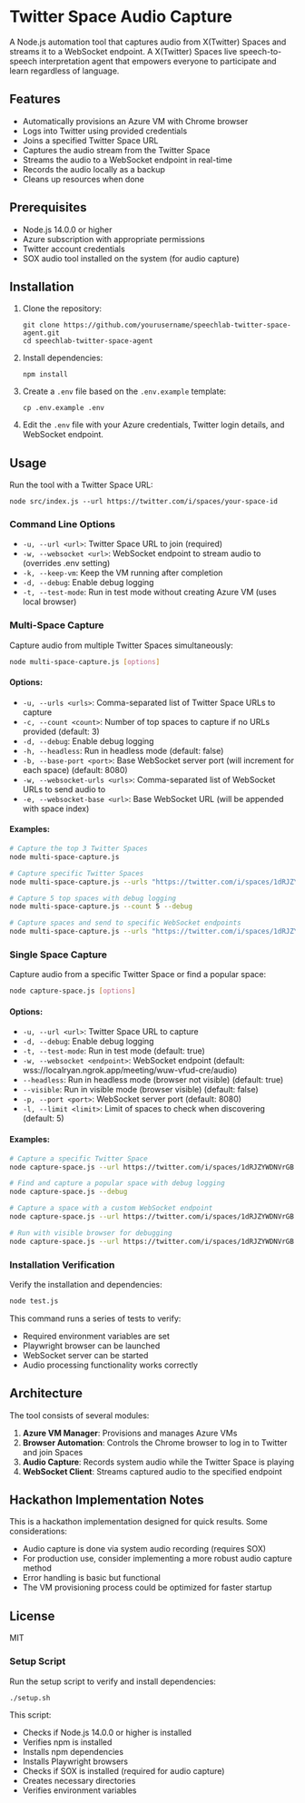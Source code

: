 # Twitter Space Audio Capture

A Node.js automation tool that captures audio from X(Twitter) Spaces and streams it to a WebSocket endpoint. A X(Twitter) Spaces live speech-to-speech interpretation agent that empowers everyone to participate and learn regardless of language.







## Features

- Automatically provisions an Azure VM with Chrome browser
- Logs into Twitter using provided credentials
- Joins a specified Twitter Space URL
- Captures the audio stream from the Twitter Space
- Streams the audio to a WebSocket endpoint in real-time
- Records the audio locally as a backup
- Cleans up resources when done

## Prerequisites

- Node.js 14.0.0 or higher
- Azure subscription with appropriate permissions
- Twitter account credentials
- SOX audio tool installed on the system (for audio capture)

## Installation

1. Clone the repository:
   ```
   git clone https://github.com/yourusername/speechlab-twitter-space-agent.git
   cd speechlab-twitter-space-agent
   ```

2. Install dependencies:
   ```
   npm install
   ```

3. Create a `.env` file based on the `.env.example` template:
   ```
   cp .env.example .env
   ```

4. Edit the `.env` file with your Azure credentials, Twitter login details, and WebSocket endpoint.

## Usage

Run the tool with a Twitter Space URL:

```
node src/index.js --url https://twitter.com/i/spaces/your-space-id
```

### Command Line Options

- `-u, --url <url>`: Twitter Space URL to join (required)
- `-w, --websocket <url>`: WebSocket endpoint to stream audio to (overrides .env setting)
- `-k, --keep-vm`: Keep the VM running after completion
- `-d, --debug`: Enable debug logging
- `-t, --test-mode`: Run in test mode without creating Azure VM (uses local browser)

### Multi-Space Capture

Capture audio from multiple Twitter Spaces simultaneously:

```bash
node multi-space-capture.js [options]
```

#### Options:
- `-u, --urls <urls>`: Comma-separated list of Twitter Space URLs to capture
- `-c, --count <count>`: Number of top spaces to capture if no URLs provided (default: 3)
- `-d, --debug`: Enable debug logging
- `-h, --headless`: Run in headless mode (default: false)
- `-b, --base-port <port>`: Base WebSocket server port (will increment for each space) (default: 8080)
- `-w, --websocket-urls <urls>`: Comma-separated list of WebSocket URLs to send audio to
- `-e, --websocket-base <url>`: Base WebSocket URL (will be appended with space index)

#### Examples:

```bash
# Capture the top 3 Twitter Spaces
node multi-space-capture.js

# Capture specific Twitter Spaces
node multi-space-capture.js --urls "https://twitter.com/i/spaces/1dRJZYWDNVrGB,https://twitter.com/i/spaces/1YqKDqVNLAVKV"

# Capture 5 top spaces with debug logging
node multi-space-capture.js --count 5 --debug

# Capture spaces and send to specific WebSocket endpoints
node multi-space-capture.js --urls "https://twitter.com/i/spaces/1dRJZYWDNVrGB,https://twitter.com/i/spaces/1YqKDqVNLAVKV" --websocket-urls "wss://example.com/audio1,wss://example.com/audio2"
```

### Single Space Capture

Capture audio from a specific Twitter Space or find a popular space:

```bash
node capture-space.js [options]
```

#### Options:
- `-u, --url <url>`: Twitter Space URL to capture
- `-d, --debug`: Enable debug logging
- `-t, --test-mode`: Run in test mode (default: true)
- `-w, --websocket <endpoint>`: WebSocket endpoint (default: wss://localryan.ngrok.app/meeting/wuw-vfud-cre/audio)
- `--headless`: Run in headless mode (browser not visible) (default: true)
- `--visible`: Run in visible mode (browser visible) (default: false)
- `-p, --port <port>`: WebSocket server port (default: 8080)
- `-l, --limit <limit>`: Limit of spaces to check when discovering (default: 5)

#### Examples:

```bash
# Capture a specific Twitter Space
node capture-space.js --url https://twitter.com/i/spaces/1dRJZYWDNVrGB

# Find and capture a popular space with debug logging
node capture-space.js --debug

# Capture a space with a custom WebSocket endpoint
node capture-space.js --url https://twitter.com/i/spaces/1dRJZYWDNVrGB --websocket wss://example.com/audio

# Run with visible browser for debugging
node capture-space.js --url https://twitter.com/i/spaces/1dRJZYWDNVrGB --visible
```

### Installation Verification

Verify the installation and dependencies:

```bash
node test.js
```

This command runs a series of tests to verify:
- Required environment variables are set
- Playwright browser can be launched
- WebSocket server can be started
- Audio processing functionality works correctly

## Architecture

The tool consists of several modules:

1. **Azure VM Manager**: Provisions and manages Azure VMs
2. **Browser Automation**: Controls the Chrome browser to log in to Twitter and join Spaces
3. **Audio Capture**: Records system audio while the Twitter Space is playing
4. **WebSocket Client**: Streams captured audio to the specified endpoint

## Hackathon Implementation Notes

This is a hackathon implementation designed for quick results. Some considerations:

- Audio capture is done via system audio recording (requires SOX)
- For production use, consider implementing a more robust audio capture method
- Error handling is basic but functional
- The VM provisioning process could be optimized for faster startup

## License

MIT

### Setup Script

Run the setup script to verify and install dependencies:

```bash
./setup.sh
```

This script:
- Checks if Node.js 14.0.0 or higher is installed
- Verifies npm is installed
- Installs npm dependencies
- Installs Playwright browsers
- Checks if SOX is installed (required for audio capture)
- Creates necessary directories
- Verifies environment variables
